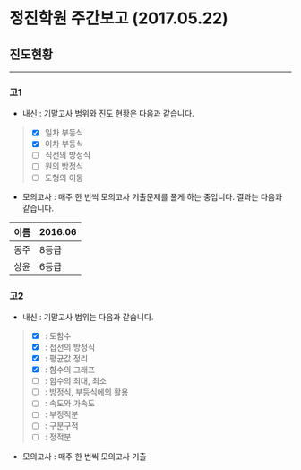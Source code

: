 # 정진학원 주간보고 (2017.05.22)

## 진도현황
*****
### 고1

* 내신 : 기말고사 범위와 진도 현황은 다음과 같습니다.
> - [x] 일차 부등식
> - [x] 이차 부등식
> - [ ] 직선의 방정식
> - [ ] 원의 방정식
> - [ ] 도형의 이동

* 모의고사 : 매주 한 번씩 모의고사 기출문제를 풀게 하는 중입니다. 결과는 다음과 같습니다.

이름 | 2016.06
------|-----
동주 | 8등급
상윤 | 6등급

### 고2

* 내신 : 기말고사 범위는 다음과 같습니다.
> - [x] : 도함수
> - [x] : 접선의 방정식
> - [x] : 평균값 정리
> - [x] : 함수의 그래프
> - [ ] : 함수의 최대, 최소
> - [ ] : 방정식, 부등식에의 활용
> - [ ] : 속도와 가속도
> - [ ] : 부정적분
> - [ ] : 구분구적
> - [ ] : 정적분

* 모의고사 : 매주 한 번씩 모의고사 기출 